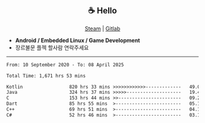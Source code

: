 <h2 align="center"> ☕ Hello </h2>

<p align="center">
  <a href="https://steamcommunity.com/id/Niforances/">Steam</a> |
  <a href="https://gitlab.com/niforances">Gitlab</a>
</p>

 - **Android / Embedded Linux / Game Development**
 - 장르불문 플젝 할사람 연락주세요

------

<!--START_SECTION:waka-->

```txt
From: 10 September 2020 - To: 08 April 2025

Total Time: 1,671 hrs 53 mins

Kotlin                 820 hrs 33 mins >>>>>>>>>>>>-------------   49.08 %
Java                   324 hrs 37 mins >>>>>--------------------   19.42 %
C                      153 hrs 44 mins >>-----------------------   09.20 %
Dart                   85 hrs 55 mins  >------------------------   05.14 %
C++                    69 hrs 51 mins  >------------------------   04.18 %
C#                     52 hrs 46 mins  >------------------------   03.16 %
```

<!--END_SECTION:waka-->
